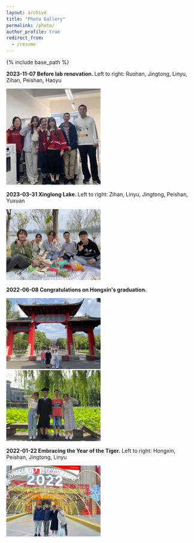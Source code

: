 ```yaml
---
layout: archive
title: "Photo Gallery"
permalink: /photo/
author_profile: true
redirect_from:
  - /resume
---
```


{% include base_path %}

<b> 2023-11-07 Before lab renovation. </b> Left to right: Ruohan, Jingtong, Linyu, Zihan, Peishan, Haoyu

<img src='/images/20231107-lab-renovation.jpg' width='50%' height='50%'>

<b> 2023-03-31 Xinglong Lake. </b> Left to right: Zihan, Linyu, Jingtong, Peishan, Yuxuan

<img src='/images/20230331-xinglonghu.webp' width='50%' height='50%'>

<b> 2022-06-08 Congratulations on Hongxin's graduation. </b>

<img src='/images/20220608-Hongxin1.webp' width='50%' height='50%'>

<img src='/images/20220608-Hongxin2.webp' width='50%' height='50%'>

<b> 2022-01-22 Embracing the Year of the Tiger.</b> Left to right: Hongxin, Peishan, Jingtong, Linyu

<img src='/images/20220122-gathering.webp' width='50%' height='50%'>



  


